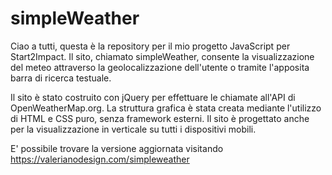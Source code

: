 # simpleWeather

Ciao a tutti, questa è la repository per il mio progetto JavaScript per Start2Impact.
Il sito, chiamato simpleWeather, consente la visualizzazione del meteo attraverso la geolocalizzazione dell'utente o tramite
l'apposita barra di ricerca testuale.

Il sito è stato costruito con jQuery per effettuare le chiamate all'API di OpenWeatherMap.org.
La struttura grafica è stata creata mediante l'utilizzo di HTML e CSS puro, senza framework esterni.
Il sito è progettato anche per la visualizzazione in verticale su tutti i dispositivi mobili.

E' possibile trovare la versione aggiornata visitando https://valerianodesign.com/simpleweather
